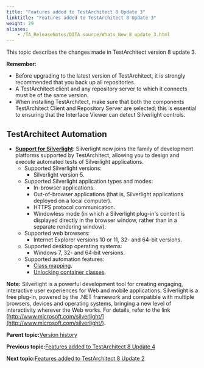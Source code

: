 ```yaml
--- 
title: "Features added to TestArchitect 8 Update 3"
linktitle: "Features added to TestArchitect 8 Update 3"
weight: 29
aliases: 
    - /TA_ReleaseNotes/DITA_source/Whats_New_8_update_3.html
---
```


This topic describes the changes made in TestArchitect version 8 update 3.

**Remember:**

-   Before upgrading to the latest version of TestArchitect, it is strongly recommended that you back up all repositories.
-   A TestArchitect client and any repository server to which it connects must be of the same version.
-   When installing TestArchitect, make sure that both the components TestArchitect Client and Repository Server are selected; this is essential to ensuring that the Interface Viewer can detect Silverlight controls.

## TestArchitect Automation

-   [**Support for Silverlight**](/TA_Automation/Topics/aut_app_testing_Silverlight_apps.html): Silverlight now joins the family of development platforms supported by TestArchitect, allowing you to design and execute automated tests of Silverlight applications.
    -   Supported Silverlight versions:
        -   Silverlight version 5.
    -   Supported Silverlight application types and modes:
        -   In-browser applications.
        -   Out-of-browser applications \(that is, Silverlight applications deployed on a local computer\).
        -   HTTPS protocol communication.
        -   Windowless mode \(in which a Silverlight plug-in's content is displayed directly in the browser window, rather than in a separate rendering window\).
    -   Supported web browsers:
        -   Internet Explorer versions 10 or 11, 32- and 64-bit versions.
    -   Supported desktop operating systems:
        -   Windows 7, 32- and 64-bit versions.
    -   Supported automation features:
        -   [Class mapping](/TA_Help/Topics/Class_mapping.html).
        -   [Unlocking container classes](/TA_Help/Topics/Interface_def_container_class.html).

**Note:** Silverlight is a powerful development tool for creating engaging, interactive user experiences for Web and mobile applications. Silverlight is a free plug-in, powered by the .NET framework and compatible with multiple browsers, devices and operating systems, bringing a new level of interactivity wherever the Web works. For details, refer to the link [http://www.microsoft.com/silverlight/](http://www.microsoft.com/silverlight/).

**Parent topic:**[Version history](/TA_ReleaseNotes/DITA_source/Version_History.html)

**Previous topic:**[Features added to TestArchitect 8 Update 4](/TA_ReleaseNotes/DITA_source/Whats_New_8_update_4.html)

**Next topic:**[Features added to TestArchitect 8 Update 2](/TA_ReleaseNotes/DITA_source/Whats_New_8_update_2.html)

